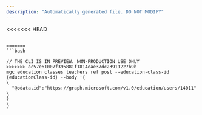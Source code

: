 ```yaml
---
description: "Automatically generated file. DO NOT MODIFY"
---
```


<<<<<<< HEAD
```cli

=======
```bash

// THE CLI IS IN PREVIEW. NON-PRODUCTION USE ONLY
>>>>>>> ac57e61007f395881f1814eae37dc23911227b9b
mgc education classes teachers ref post --education-class-id {educationClass-id} --body '{\
  "@odata.id":"https://graph.microsoft.com/v1.0/education/users/14011"\
}\
'

```